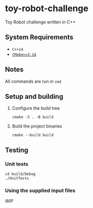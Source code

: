 # toy-robot-challenge

Toy Robot challenge written in C++

## System Requirements

- `C++14`
- [`CMake>=3.14`](https://cmake.org/download/)

## Notes

All commands are run in `cmd`

## Setup and building

1. Configure the build tree

   ```
   cmake -S . -B build
   ```

2. Build the project binaries
   ```
   cmake --build build
   ```

## Testing

### Unit tests

```
cd build/Debug
./UnitTests
```

### Using the supplied input files

_WIP_
